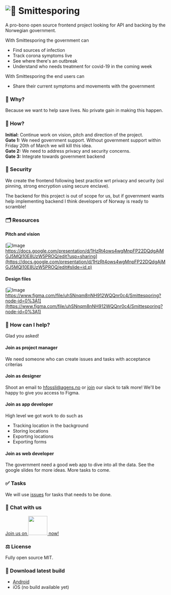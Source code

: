 # ![👋 Smittesporing](https://user-images.githubusercontent.com/3652587/76966051-44f38700-691d-11ea-9e6f-029972c943f9.jpg)

A pro-bono open source frontend project looking for API and backing by the Norwegian government.

With Smittesporing the government can
- Find sources of infection
- Track corona symptoms live
- See where there's an outbreak
- Understand who needs treatment for covid-19 in the coming week

With Smittesporing the end users can
- Share their current symptoms and movements with the government

### 🤩 Why?

Because we want to help save lives. No private gain in making this happen.

### 🎯 How?

**Initial:** Continue work on vision, pitch and direction of the project.   
**Gate 1:** We need government support. Without government support within Friday 20th of March we will kill this idea.  
**Gate 2:** We need to address privacy and security concerns.  
**Gate 3:** Integrate towards government backend

### 🔐 Security

We create the frontend following best practice wrt privacy and security (ssl pinning, strong encryption using secure enclave). 

The backend for this project is out of scope for us, but if government wants help implementing backend I think developers of Norway is ready to scramble!

### 🗂 Resources

#### Pitch and vision

[![Image](https://user-images.githubusercontent.com/3652587/76909909-8431c180-68a4-11ea-965d-36a7b1dfc23a.png)
https://docs.google.com/presentation/d/1HzRt4ows4wgMnpFP22DQdgAjMGJ5MQl10E8UzW5PROQ/edit?usp=sharing](https://docs.google.com/presentation/d/1HzRt4ows4wgMnpFP22DQdgAjMGJ5MQl10E8UzW5PROQ/edit#slide=id.p)

#### Design files

[![Image](https://user-images.githubusercontent.com/3652587/76911085-bee92900-68a7-11ea-93ef-93be2cab8fd6.png)https://www.figma.com/file/uhSNnqm8nNH912WQQnr0c4/Smittesporing?node-id=0%3A1](https://www.figma.com/file/uhSNnqm8nNH912WQQnr0c4/Smittesporing?node-id=0%3A1)

### 🙌 How can I help?

Glad you asked!

#### Join as project manager

We need someone who can create issues and tasks with acceptance criterias

#### Join as designer

Shoot an email to [hfossli@agens.no](mailto:hfossli@agens.no) or [join](https://join.slack.com/t/smittesporing/shared_invite/zt-cu8u059j-uRE_2T7JJR~y_T8T0pUIrQ) our slack to talk more! We'll be happy to give you access to Figma.

#### Join as app developer

High level we got work to do such as

- Tracking location in the background
- Storing locations
- Exporting locations
- Exporting forms

#### Join as web developer

The government need a good web app to dive into all the data. See the google slides for more ideas. More tasks to come.

### ✅ Tasks

We will use [issues](https://github.com/agens-no/smittesporing/issues) for tasks that needs to be done.

### 💬 Chat with us

[Join us on <img src="https://user-images.githubusercontent.com/3652587/76966259-97cd3e80-691d-11ea-9f2a-b84e3989cdd6.png" width=60/> now!](https://join.slack.com/t/smittesporing/shared_invite/zt-cu8u059j-uRE_2T7JJR~y_T8T0pUIrQ)

### ⚖️ License

Fully open source MIT.

### 📲 Download latest build

- [Android](https://install.appcenter.ms/orgs/agens/apps/smittesporing/distribution_groups/public)
- iOS (no build available yet)

